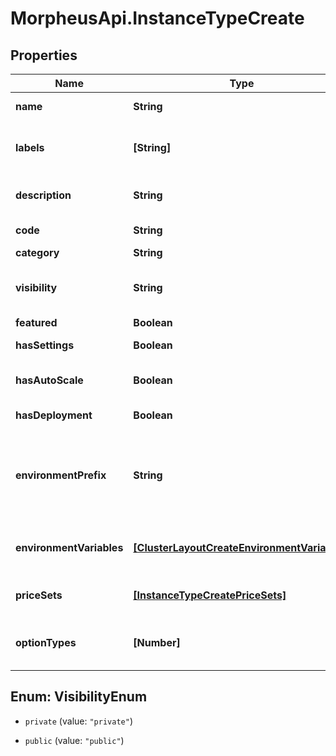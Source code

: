 # MorpheusApi.InstanceTypeCreate

## Properties

Name | Type | Description | Notes
------------ | ------------- | ------------- | -------------
**name** | **String** | Instance type name | 
**labels** | **[String]** | Array of label strings, can be used for filtering. | [optional] 
**description** | **String** | Instance type description | [optional] 
**code** | **String** | Instance type code | [optional] 
**category** | **String** | Category | [optional] 
**visibility** | **String** | Visibility | [optional] [default to &#39;private&#39;]
**featured** | **Boolean** | Featured | [optional] 
**hasSettings** | **Boolean** | Enable Settings | [optional] 
**hasAutoScale** | **Boolean** | Enable Scaling (Horizontal) | [optional] 
**hasDeployment** | **Boolean** | Supports Deployments | [optional] 
**environmentPrefix** | **String** | Environment Prefix, can be used to make exported evars unique. | [optional] 
**environmentVariables** | [**[ClusterLayoutCreateEnvironmentVariables]**](ClusterLayoutCreateEnvironmentVariables.md) | Array of instance type env variables. | [optional] 
**priceSets** | [**[InstanceTypeCreatePriceSets]**](InstanceTypeCreatePriceSets.md) | Array of price set objects | [optional] 
**optionTypes** | **[Number]** | Array of instance type option type IDs | [optional] 



## Enum: VisibilityEnum


* `private` (value: `"private"`)

* `public` (value: `"public"`)




